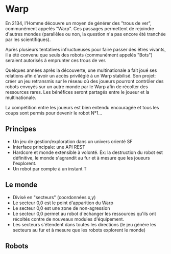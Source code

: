 # Warp

En 2134, l'Homme découvre un moyen de générer des "trous de ver", communément appelés "Warp". Ces passages permettent de rejoindre d'autres mondes (parallèles ou non, la question n'a pas encore été tranchée par les scientifiques).

Après plusieurs tentatives infructueuses pour faire passer des êtres vivants, il a été convenu que seuls des robots (communément appelés "Bots") seraient autorisés à emprunter ces trous de ver.

Quelques années après la découverte, une multinationale a fait joué ses relations afin d'avoir un accès privilégié à un Warp stabilisé. Son projet: créer un jeu retransmis sur le réseau où des joueurs pourront contrôler des robots envoyés sur un autre monde par le Warp afin de récolter des ressources rares. Les bénéfices seront partagés entre le joueur et la multinationale.

La compétition entre les joueurs est bien entendu encouragée et tous les coups sont permis pour devenir le robot N°1...

## Principes

- Un jeu de gestion/exploration dans un univers orienté SF
- Interface principale: une API REST
- Hardcore et monde extensible à volonté. Ex: la destruction du robot est définitive, le monde s'agrandit au fur et à mesure que les joueurs l'explorent.
- Un robot par compte à un instant T

## Le monde

- Divisé en "secteurs" (coordonnées x,y)
- Le secteur 0,0 est le point d'apparition du Warp
- Le secteur 0,0 est une zone de non-agression
- Le secteur 0,0 permet au robot d'échanger les ressources qu'ils ont récoltés contre de nouveaux modules d'équipement.
- Les secteurs s'étendent dans toutes les directions (le jeu génère les secteurs au fur et à mesure que les robots explorent le monde)

## Robots

